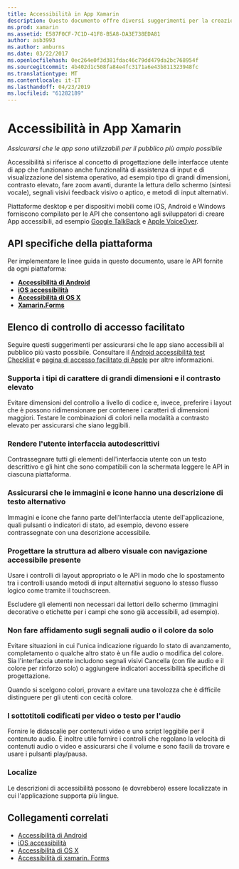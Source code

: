 ```yaml
---
title: Accessibilità in App Xamarin
description: Questo documento offre diversi suggerimenti per la creazione di App accessibili. Ad esempio, include le raccomandazioni sui grandi tipi di carattere, contrasto elevato, autodescrittive interfacce e altro ancora.
ms.prod: xamarin
ms.assetid: E587F0CF-7C1D-41F8-B5A8-DA3E738EDA81
author: asb3993
ms.author: amburns
ms.date: 03/22/2017
ms.openlocfilehash: 0ec264e0f3d381fdac46c79dd479da2bc768954f
ms.sourcegitcommit: 4b402d1c508fa84e4fc3171a6e43b811323948fc
ms.translationtype: MT
ms.contentlocale: it-IT
ms.lasthandoff: 04/23/2019
ms.locfileid: "61282189"
---
```

# <a name="accessibility-in-xamarin-apps"></a>Accessibilità in App Xamarin

_Assicurarsi che le app sono utilizzabili per il pubblico più ampio possibile_

Accessibilità si riferisce al concetto di progettazione delle interfacce utente di app che funzionano anche funzionalità di assistenza di input e di visualizzazione del sistema operativo, ad esempio tipo di grandi dimensioni, contrasto elevato, fare zoom avanti, durante la lettura dello schermo (sintesi vocale), segnali visivi feedback visivo o aptico, e metodi di input alternativi.

Piattaforme desktop e per dispositivi mobili come iOS, Android e Windows forniscono compilato per le API che consentono agli sviluppatori di creare App accessibili, ad esempio [Google TalkBack](https://play.google.com/store/apps/details?id=com.google.android.marvin.talkback) e [Apple VoiceOver](http://www.apple.com/accessibility/ios/voiceover/).

## <a name="platform-specific-apis"></a>API specifiche della piattaforma

Per implementare le linee guida in questo documento, usare le API fornite da ogni piattaforma:

- [**Accessibilità di Android**](~/android/app-fundamentals/accessibility.md)
- [**iOS accessibilità**](~/ios/app-fundamentals/accessibility.md)
- [**Accessibilità di OS X**](~/mac/app-fundamentals/accessibility.md)
- [**Xamarin.Forms**](~/xamarin-forms/app-fundamentals/accessibility/index.md)

<a name="checklist" />

## <a name="accessibility-checklist"></a>Elenco di controllo di accesso facilitato

Seguire questi suggerimenti per assicurarsi che le app siano accessibili al pubblico più vasto possibile. Consultare il [Android accessibilità test Checklist](https://developer.android.com/training/accessibility/testing.html) e [pagina di accesso facilitato di Apple](http://www.apple.com/accessibility/) per altre informazioni.

### <a name="support-large-fonts-and-high-contrast"></a>Supporta i tipi di carattere di grandi dimensioni e il contrasto elevato

Evitare dimensioni del controllo a livello di codice e, invece, preferire i layout che è possono ridimensionare per contenere i caratteri di dimensioni maggiori.
Testare le combinazioni di colori nella modalità a contrasto elevato per assicurarsi che siano leggibili.

### <a name="make-the-user-interface-self-describing"></a>Rendere l'utente interfaccia autodescrittivi

Contrassegnare tutti gli elementi dell'interfaccia utente con un testo descrittivo e gli hint che sono compatibili con la schermata leggere le API in ciascuna piattaforma.

### <a name="ensure-that-images-and-icons-have-an-alternate-text-description"></a>Assicurarsi che le immagini e icone hanno una descrizione di testo alternativo

Immagini e icone che fanno parte dell'interfaccia utente dell'applicazione, quali pulsanti o indicatori di stato, ad esempio, devono essere contrassegnate con una descrizione accessibile.

### <a name="design-the-visual-tree-with-accessible-navigation-in-mind"></a>Progettare la struttura ad albero visuale con navigazione accessibile presente

Usare i controlli di layout appropriato o le API in modo che lo spostamento tra i controlli usando metodi di input alternativi seguono lo stesso flusso logico come tramite il touchscreen.

Escludere gli elementi non necessari dai lettori dello schermo (immagini decorative o etichette per i campi che sono già accessibili, ad esempio).

### <a name="dont-rely-on-audio-or-color-cues-alone"></a>Non fare affidamento sugli segnali audio o il colore da solo

Evitare situazioni in cui l'unica indicazione riguardo lo stato di avanzamento, completamento o qualche altro stato è un file audio o modifica del colore. Sia l'interfaccia utente includono segnali visivi Cancella (con file audio e il colore per rinforzo solo) o aggiungere indicatori accessibilità specifiche di progettazione.

Quando si scelgono colori, provare a evitare una tavolozza che è difficile distinguere per gli utenti con cecità colore.

### <a name="captioning-for-video-text-for-audio"></a>I sottotitoli codificati per video o testo per l'audio

Fornire le didascalie per contenuti video e uno script leggibile per il contenuto audio. È inoltre utile fornire i controlli che regolano la velocità di contenuti audio o video e assicurarsi che il volume e sono facili da trovare e usare i pulsanti play/pausa.

### <a name="localize"></a>Localize

Le descrizioni di accessibilità possono (e dovrebbero) essere localizzate in cui l'applicazione supporta più lingue.



## <a name="related-links"></a>Collegamenti correlati

- [Accessibilità di Android](~/android/app-fundamentals/accessibility.md)
- [iOS accessibilità](~/ios/app-fundamentals/accessibility.md)
- [Accessibilità di OS X](~/mac/app-fundamentals/accessibility.md)
- [Accessibilità di xamarin. Forms](~/xamarin-forms/app-fundamentals/accessibility/index.md)
